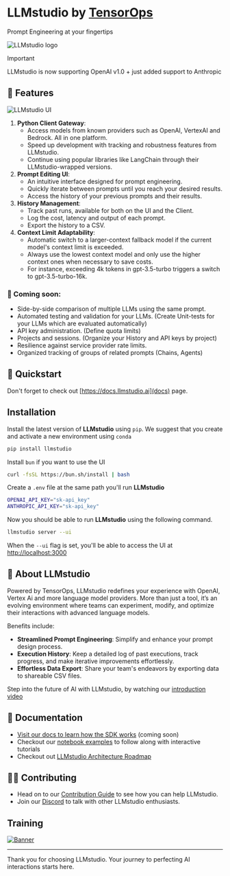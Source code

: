# LLMstudio by [TensorOps](http://tensorops.ai "TensorOps")

Prompt Engineering at your fingertips

![LLMstudio logo](https://imgur.com/Xqsj6V2.gif)

> [!IMPORTANT]
> LLMstudio is now supporting OpenAI v1.0 + just added support to Anthropic

## 🌟 Features

![LLMstudio UI](https://imgur.com/wrwiIUs.png)

1.  **Python Client Gateway**:
    - Access models from known providers such as OpenAI, VertexAI and Bedrock. All in one platform.
    - Speed up development with tracking and robustness features from LLMstudio.
    - Continue using popular libraries like LangChain through their LLMstudio-wrapped versions.
2.  **Prompt Editing UI**:
    - An intuitive interface designed for prompt engineering.
    - Quickly iterate between prompts until you reach your desired results.
    - Access the history of your previous prompts and their results.
3.  **History Management**:
    - Track past runs, available for both on the UI and the Client.
    - Log the cost, latency and output of each prompt.
    - Export the history to a CSV.
4.  **Context Limit Adaptability**:
    - Automatic switch to a larger-context fallback model if the current model's context limit is exceeded.
    - Always use the lowest context model and only use the higher context ones when necessary to save costs.
    - For instance, exceeding 4k tokens in gpt-3.5-turbo triggers a switch to gpt-3.5-turbo-16k.

### 👀 Coming soon:

- Side-by-side comparison of multiple LLMs using the same prompt.
- Automated testing and validation for your LLMs. (Create Unit-tests for your LLMs which are evaluated automatically)
- API key administration. (Define quota limits)
- Projects and sessions. (Organize your History and API keys by project)
- Resilience against service provider rate limits.
- Organized tracking of groups of related prompts (Chains, Agents)

## 🚀 Quickstart

Don't forget to check out [https://docs.llmstudio.ai](docs) page.

## Installation

Install the latest version of **LLMstudio** using `pip`. We suggest that you create and activate a new environment using `conda`

```bash
pip install llmstudio
```

Install `bun` if you want to use the UI

```bash
curl -fsSL https://bun.sh/install | bash
```

Create a `.env` file at the same path you'll run **LLMstudio**

```bash
OPENAI_API_KEY="sk-api_key"
ANTHROPIC_API_KEY="sk-api_key"
```

Now you should be able to run **LLMstudio** using the following command.

```bash
llmstudio server --ui
```

When the `--ui` flag is set, you'll be able to access the UI at [http://localhost:3000](http://localhost:3000)

## 🤔 About LLMstudio

Powered by TensorOps, LLMstudio redefines your experience with OpenAI, Vertex Ai and more language model providers. More than just a tool, it’s an evolving environment where teams can experiment, modify, and optimize their interactions with advanced language models.

Benefits include:

- **Streamlined Prompt Engineering**: Simplify and enhance your prompt design process.
- **Execution History**: Keep a detailed log of past executions, track progress, and make iterative improvements effortlessly.
- **Effortless Data Export**: Share your team's endeavors by exporting data to shareable CSV files.

Step into the future of AI with LLMstudio, by watching our [introduction video](https://www.youtube.com/watch?v=I9h701fbD18)

## 📖 Documentation

- [Visit our docs to learn how the SDK works](https://docs.LLMstudio.ai) (coming soon)
- Checkout our [notebook examples](https://github.com/TensorOpsAI/LLMstudio/tree/main/examples) to follow along with interactive tutorials
- Checkout out [LLMstudio Architecture Roadmap](https://github.com/TensorOpsAI/LLMstudio/blob/main/docs/LLMstudio-architecture/LLMstudio-architecture-roadmap.md)

## 👨‍💻 Contributing

- Head on to our [Contribution Guide](https://github.com/TensorOpsAI/LLMstudio/tree/main/CONTRIBUTING.md) to see how you can help LLMstudio.
- Join our [Discord](https://discord.gg/4H4nufwPdg) to talk with other LLMstudio enthusiasts.

## Training

[![Banner](https://imgur.com/XTRFZ4m.png)](https://www.tensorops.ai/llm-studio-workshop)

---

Thank you for choosing LLMstudio. Your journey to perfecting AI interactions starts here.
